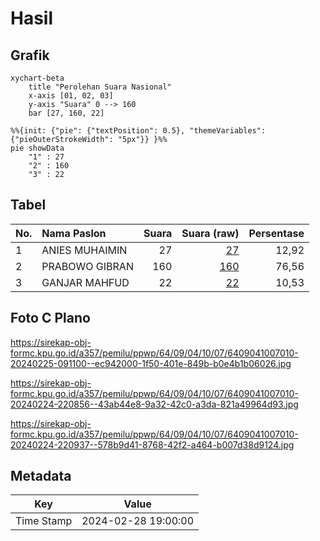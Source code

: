 # Hasil

## Grafik

```mermaid
xychart-beta
    title "Perolehan Suara Nasional"
    x-axis [01, 02, 03]
    y-axis "Suara" 0 --> 160
    bar [27, 160, 22]
```

```mermaid
%%{init: {"pie": {"textPosition": 0.5}, "themeVariables": {"pieOuterStrokeWidth": "5px"}} }%%
pie showData
    "1" : 27
    "2" : 160
    "3" : 22
```

## Tabel

| No. | Nama Paslon    | Suara | Suara (raw) | Persentase |
|:--- |:-------------- | -----:| -----------:| ----------:|
| 1   | ANIES MUHAIMIN | 27    | [27][p-1]   | 12,92      |
| 2   | PRABOWO GIBRAN | 160   | [160][p-2]  | 76,56      |
| 3   | GANJAR MAHFUD  | 22    | [22][p-3]   | 10,53      |


[p-1]: https://github.com/gigit-pemilu/pemilu-2024/blob/main/pilpres/hitung-suara/sub/64-kalimantan-timur/sub/09-penajam-paser-utara/sub/04-sepaku/sub/1007-maridan/sub/010-tps/sub/paslon-1.txt
[p-2]: https://github.com/gigit-pemilu/pemilu-2024/blob/main/pilpres/hitung-suara/sub/64-kalimantan-timur/sub/09-penajam-paser-utara/sub/04-sepaku/sub/1007-maridan/sub/010-tps/sub/paslon-2.txt
[p-3]: https://github.com/gigit-pemilu/pemilu-2024/blob/main/pilpres/hitung-suara/sub/64-kalimantan-timur/sub/09-penajam-paser-utara/sub/04-sepaku/sub/1007-maridan/sub/010-tps/sub/paslon-3.txt

## Foto C Plano

https://sirekap-obj-formc.kpu.go.id/a357/pemilu/ppwp/64/09/04/10/07/6409041007010-20240225-091100--ec942000-1f50-401e-849b-b0e4b1b06026.jpg

https://sirekap-obj-formc.kpu.go.id/a357/pemilu/ppwp/64/09/04/10/07/6409041007010-20240224-220856--43ab44e8-9a32-42c0-a3da-821a49964d93.jpg

https://sirekap-obj-formc.kpu.go.id/a357/pemilu/ppwp/64/09/04/10/07/6409041007010-20240224-220937--578b9d41-8768-42f2-a464-b007d38d9124.jpg


## Metadata

| Key        | Value               |
| ---------- | ------------------- |
| Time Stamp | 2024-02-28 19:00:00 |



